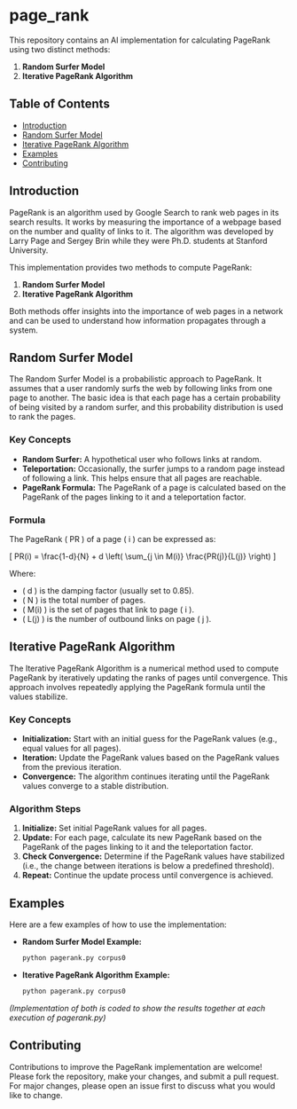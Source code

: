 # page_rank

This repository contains an AI implementation for calculating PageRank using two distinct methods:

1. **Random Surfer Model**
2. **Iterative PageRank Algorithm**

## Table of Contents

- [Introduction](#introduction)
- [Random Surfer Model](#random-surfer-model)
- [Iterative PageRank Algorithm](#iterative-pagerank-algorithm)
- [Examples](#examples)
- [Contributing](#contributing)


## Introduction

PageRank is an algorithm used by Google Search to rank web pages in its search results. It works by measuring the importance of a webpage based on the number and quality of links to it. The algorithm was developed by Larry Page and Sergey Brin while they were Ph.D. students at Stanford University.

This implementation provides two methods to compute PageRank:

1. **Random Surfer Model**
2. **Iterative PageRank Algorithm**

Both methods offer insights into the importance of web pages in a network and can be used to understand how information propagates through a system.

## Random Surfer Model

The Random Surfer Model is a probabilistic approach to PageRank. It assumes that a user randomly surfs the web by following links from one page to another. The basic idea is that each page has a certain probability of being visited by a random surfer, and this probability distribution is used to rank the pages.

### Key Concepts

- **Random Surfer:** A hypothetical user who follows links at random.
- **Teleportation:** Occasionally, the surfer jumps to a random page instead of following a link. This helps ensure that all pages are reachable.
- **PageRank Formula:** The PageRank of a page is calculated based on the PageRank of the pages linking to it and a teleportation factor.

### Formula

The PageRank \( PR \) of a page \( i \) can be expressed as:

\[ PR(i) = \frac{1-d}{N} + d \left( \sum_{j \in M(i)} \frac{PR(j)}{L(j)} \right) \]

Where:
- \( d \) is the damping factor (usually set to 0.85).
- \( N \) is the total number of pages.
- \( M(i) \) is the set of pages that link to page \( i \).
- \( L(j) \) is the number of outbound links on page \( j \).

## Iterative PageRank Algorithm

The Iterative PageRank Algorithm is a numerical method used to compute PageRank by iteratively updating the ranks of pages until convergence. This approach involves repeatedly applying the PageRank formula until the values stabilize.

### Key Concepts

- **Initialization:** Start with an initial guess for the PageRank values (e.g., equal values for all pages).
- **Iteration:** Update the PageRank values based on the PageRank values from the previous iteration.
- **Convergence:** The algorithm continues iterating until the PageRank values converge to a stable distribution.

### Algorithm Steps

1. **Initialize:** Set initial PageRank values for all pages.
2. **Update:** For each page, calculate its new PageRank based on the PageRank of the pages linking to it and the teleportation factor.
3. **Check Convergence:** Determine if the PageRank values have stabilized (i.e., the change between iterations is below a predefined threshold).
4. **Repeat:** Continue the update process until convergence is achieved.



## Examples

Here are a few examples of how to use the implementation:

- **Random Surfer Model Example:**

   ```bash
   python pagerank.py corpus0
   ```

- **Iterative PageRank Algorithm Example:**

   ```bash
   python pagerank.py corpus0
   ```

*(Implementation of both is coded to show the results together at each execution of pagerank.py)*

## Contributing

Contributions to improve the PageRank implementation are welcome! Please fork the repository, make your changes, and submit a pull request. For major changes, please open an issue first to discuss what you would like to change.

